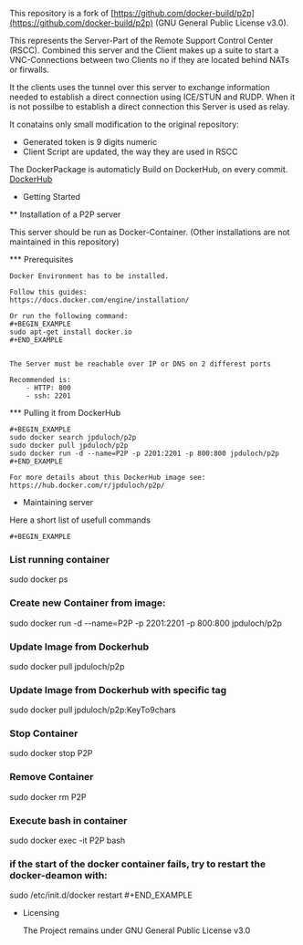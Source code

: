 This repository is a fork of [https://github.com/docker-build/p2p](https://github.com/docker-build/p2p) (GNU General Public License v3.0).

This represents the Server-Part of the Remote Support Control Center (RSCC).
Combined this server and the Client makes up a suite to start a VNC-Connections
between two Clients no if they are located behind NATs or firwalls.

It the clients uses the tunnel over this server to exchange information
needed to establish a direct connection using ICE/STUN and RUDP.
When it is not possilbe to establish a direct connection this Server
is used as relay.

It conatains only small modification to the original repository:
 - Generated token is 9 digits numeric
 - Client Script are updated, the way they are used in RSCC


The DockerPackage is automaticly Build on DockerHub, on every commit.
[DockerHub](https://hub.docker.com/r/jpduloch/p2p/)


* Getting Started

** Installation of a P2P server

   This server should be run as Docker-Container.
   (Other installations are not maintained in this repository)

*** Prerequisites

    Docker Environment has to be installed.

    Follow this guides:
    https://docs.docker.com/engine/installation/

    Or run the following command:
    #+BEGIN_EXAMPLE
    sudo apt-get install docker.io
    #+END_EXAMPLE


    The Server must be reachable over IP or DNS on 2 differest ports

    Recommended is:
        - HTTP: 800
        - ssh: 2201

*** Pulling it from DockerHub

    #+BEGIN_EXAMPLE
    sudo docker search jpduloch/p2p
    sudo docker pull jpduloch/p2p
    sudo docker run -d --name=P2P -p 2201:2201 -p 800:800 jpduloch/p2p
    #+END_EXAMPLE

    For more details about this DockerHub image see:
    https://hub.docker.com/r/jpduloch/p2p/

* Maintaining server

Here a short list of usefull commands

    #+BEGIN_EXAMPLE
### List running container
sudo docker ps

### Create new Container from image:
sudo docker run -d --name=P2P -p 2201:2201 -p 800:800 jpduloch/p2p

### Update Image from Dockerhub
sudo docker pull jpduloch/p2p

### Update Image from Dockerhub with specific tag
sudo docker pull jpduloch/p2p:KeyTo9chars

### Stop Container
sudo docker stop P2P

### Remove Container
sudo docker rm P2P

### Execute bash in container
sudo docker exec -it P2P bash

### if the start of the docker container fails, try to restart the docker-deamon with:
sudo /etc/init.d/docker restart
    #+END_EXAMPLE

* Licensing

    The Project remains under GNU General Public License v3.0
